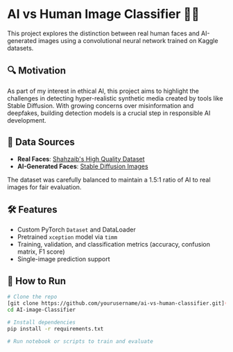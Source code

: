 # AI vs Human Image Classifier 🤖🧑

This project explores the distinction between real human faces and AI-generated images using a convolutional neural network trained on Kaggle datasets.

## 🔍 Motivation
As part of my interest in ethical AI, this project aims to highlight the challenges in detecting hyper-realistic synthetic media created by tools like Stable Diffusion. With growing concerns over misinformation and deepfakes, building detection models is a crucial step in responsible AI development.

## 📁 Data Sources
- **Real Faces**: [Shahzaib's High Quality Dataset](https://www.kaggle.com/datasets/shahzaibshazoo/detect-ai-generated-faces-high-quality-dataset)
- **AI-Generated Faces**: [Stable Diffusion Images](https://www.kaggle.com/datasets/gpch2159/ai-vs-human-syn-imgs-v2-partial)

The dataset was carefully balanced to maintain a 1.5:1 ratio of AI to real images for fair evaluation.

## 🛠️ Features
- Custom PyTorch `Dataset` and DataLoader
- Pretrained `xception` model via `timm`
- Training, validation, and classification metrics (accuracy, confusion matrix, F1 score)
- Single-image prediction support

## 🚀 How to Run
```bash
# Clone the repo
[git clone https://github.com/yourusername/ai-vs-human-classifier.git](https://github.com/CindyWanyika/AI-image-Classifier.git)
cd AI-image-Classifier

# Install dependencies
pip install -r requirements.txt

# Run notebook or scripts to train and evaluate
